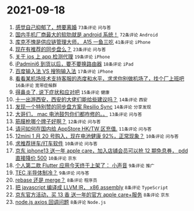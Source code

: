 # 2021-09-18

1. [感觉自己抑郁了，想要离婚](https://www.v2ex.com/t/802688) `73条评论` `问与答`
1. [国内手机厂商最大的软肋就是 android 系统！](https://www.v2ex.com/t/802674) `72条评论` `Android`
1. [库克不愧是供应链管理大师， A15 一鱼三吃](https://www.v2ex.com/t/802673) `41条评论` `iPhone`
1. [现在有推荐的同步盘么？](https://www.v2ex.com/t/802670) `23条评论` `问与答`
1. [关于 ios 上 app 检测代理](https://www.v2ex.com/t/802669) `19条评论` `iPhone`
1. [iPadmini6 到货以后，要不要换路由器](https://www.v2ex.com/t/802719) `18条评论` `iPad`
1. [百度输入法 VS 搜狗输入法](https://www.v2ex.com/t/802683) `17条评论` `iPhone`
1. [看看某机场技术支持客服的态度和水平，求求你别做机场了，找个厂上班吧](https://www.v2ex.com/t/802690) `16条评论` `宽带症候群`
1. [得鼻炎了, 说下症状和应对吧](https://www.v2ex.com/t/802689) `15条评论` `健康`
1. [十一出游西安，西安的大佬们能给些建议吗？](https://www.v2ex.com/t/802696) `14条评论` `西安`
1. [发现一个特别赞的同步盘方案 Resilio Sync](https://www.v2ex.com/t/802692) `14条评论` `分享发现`
1. [大哥们， mac 电池鼓包你们都咋修的。。](https://www.v2ex.com/t/802704) `13条评论` `问与答`
1. [筋膜枪哪个牌子好啊？](https://www.v2ex.com/t/802675) `12条评论` `问与答`
1. [请问如何在国内给 AppStore HK/TW 区充值.](https://www.v2ex.com/t/802680) `11条评论` `问与答`
1. [12mini 1 月 20 号购入，现在电池健康 92%，正常现象？](https://www.v2ex.com/t/802694) `10条评论` `问与答`
1. [求推荐拼车/打车软件](https://www.v2ex.com/t/802682) `10条评论` `问与答`
1. [京东 iphone13 送一年 apple care，加入店铺会员可以抢 12 期免息券， pdd 直接降价 500](https://www.v2ex.com/t/802678) `10条评论` `京东`
1. [个人第二款 Flutter 应用今天终于上架了： 小声音](https://www.v2ex.com/t/802715) `9条评论` `推广`
1. [TEC 半导体制冷？](https://www.v2ex.com/t/802667) `9条评论` `问与答`
1. [rebase 还是 merge？](https://www.v2ex.com/t/802718) `8条评论` `程序员`
1. [把 javascript 编译成 LLVM IR， x86 assembly](https://www.v2ex.com/t/802705) `8条评论` `TypeScript`
1. [京东官方活动，买 13 香 送一年的官方 apple care+服务](https://www.v2ex.com/t/802693) `8条评论` `京东`
1. [node.js axios 回调问题](https://www.v2ex.com/t/802686) `8条评论` `Node.js`
